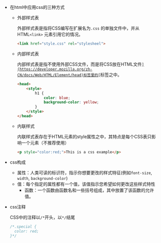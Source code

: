 - 在html中应用css的三种方式

  - 外部样式表

    外部样式表是指将CSS编写在扩展名为`.css` 的单独文件中，并从HTML`<link>` 元素引用它的情况。

    ```html
    <link href="style.css" rel="stylesheel">
    ```

  - 内部样式表

    内部样式表是指不使用外部CSS文件，而是将CSS放在HTML文件[``](https://developer.mozilla.org/zh-CN/docs/Web/HTML/Element/head)标签里的[``](https://developer.mozilla.org/zh-CN/docs/Web/HTML/Element/style)标签之中。

    ```html
    <head>
        <style>
            h1 {
                color: blue;
                background-color: yellow;
            }
        </style>
    </head>
    ```

  - 内联样式

    内联样式表存在于HTML元素的style属性之中，其特点是每个CSS表只影响一个元素（不推荐使用）

    ```html
    <p style="color:red;">This is a css example</p>
    ```

- css构成

  - 属性：人类可读的标识符，指示你想要更改的样式特征(例如`font-size`, `width`, `background-color`)
  - 值：每个指定的属性都有一个值，该值指示您希望如何更改这些样式特性
    - 函数：一个函数由函数名和一些括号组成，其中放置了该函数的允许值。

- css注释

  CSS中的注释以`/*`开头，以`*/`结尾

  ```css
  /*.special { 
    color: red; 
  }*/
  ```

  

  

